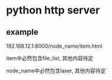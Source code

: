 # python http server

## example
192.168.12.1:8000/node_name/item.html

item中必然包含file_list, 其他内容待定

node_name中必然包含laser, 其他内容待定
